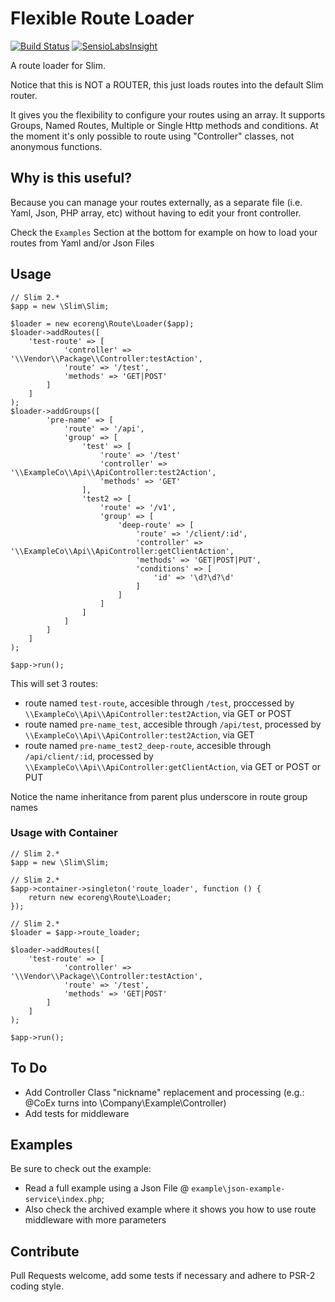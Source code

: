 Flexible Route Loader
=======================
[![Build Status](https://travis-ci.org/ecoreng/FlexibleRouteLoader.svg)](https://travis-ci.org/ecoreng/FlexibleRouteLoader) [![SensioLabsInsight](https://insight.sensiolabs.com/projects/0f7d4aa7-f480-46dc-b9dc-a6191bfab8f5/mini.png)](https://insight.sensiolabs.com/projects/0f7d4aa7-f480-46dc-b9dc-a6191bfab8f5)

A route loader for Slim.

Notice that this is NOT a ROUTER, this just loads routes into the default Slim router.

It gives you the flexibility to configure your routes using an array. It supports
Groups, Named Routes, Multiple or Single Http methods and conditions. At the moment
it's only possible to route using "Controller" classes, not anonymous functions.


## Why is this useful? ##

Because you can manage your routes externally, as a separate file (i.e. Yaml, Json, PHP array, etc) without
having to edit your front controller.

Check the ``Examples`` Section at the bottom for example on how to load your routes from Yaml and/or Json Files


## Usage ##
```
// Slim 2.*
$app = new \Slim\Slim;

$loader = new ecoreng\Route\Loader($app);
$loader->addRoutes([
    'test-route' => [
            'controller' => '\\Vendor\\Package\\Controller:testAction',
            'route' => '/test',
            'methods' => 'GET|POST'
        ]
    ]
);
$loader->addGroups([
        'pre-name' => [
            'route' => '/api',
            'group' => [
                'test' => [
                    'route' => '/test'
                    'controller' => '\\ExampleCo\\Api\\ApiController:test2Action',
                    'methods' => 'GET'
                ],
                'test2 => [
                    'route' => '/v1',
                    'group' => [
                        'deep-route' => [
                            'route' => '/client/:id',
                            'controller' => '\\ExampleCo\\Api\\ApiController:getClientAction',
                            'methods' => 'GET|POST|PUT',
                            'conditions' => [
                                'id' => '\d?\d?\d'
                            ]
                        ]
                    ]
                ]
            ]
        ]
    ]
);

$app->run();

```
This will set 3 routes:
 - route named ``test-route``, accesible through ``/test``, proccessed by ``\\ExampleCo\\Api\\ApiController:test2Action``, via GET or POST
 - route named ``pre-name_test``, accesible through ``/api/test``, processed by ``\\ExampleCo\\Api\\ApiController:test2Action``, via GET
 - route named ``pre-name_test2_deep-route``, accesible through ``/api/client/:id``, processed by ``\\ExampleCo\\Api\\ApiController:getClientAction``, via GET or POST or PUT

Notice the name inheritance from parent plus underscore in route group names


### Usage with Container ###

```
// Slim 2.*
$app = new \Slim\Slim;

// Slim 2.*
$app->container->singleton('route_loader', function () {
    return new ecoreng\Route\Loader;
});

// Slim 2.*
$loader = $app->route_loader;

$loader->addRoutes([
    'test-route' => [
            'controller' => '\\Vendor\\Package\\Controller:testAction',
            'route' => '/test',
            'methods' => 'GET|POST'
        ]
    ]
);

$app->run();
```

## To Do ##
- Add Controller Class "nickname" replacement and processing (e.g.: @CoEx turns into \Company\Example\Controller)
- Add tests for middleware

## Examples ##
Be sure to check out the example:

- Read a full example using a Json File @ ``example\json-example-service\index.php``;
- Also check the archived example where it shows you how to use route middleware with more parameters

## Contribute ##
Pull Requests welcome, add some tests if necessary and adhere to PSR-2 coding style.
